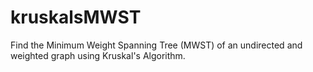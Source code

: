 # kruskalsMWST
Find the Minimum Weight Spanning Tree (MWST) of an undirected and weighted graph using Kruskal's Algorithm.
